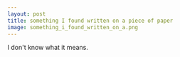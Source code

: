 ```yaml
---
layout: post
title: something I found written on a piece of paper
image: something_i_found_written_on_a.png
---
```



I don't know what it means.
